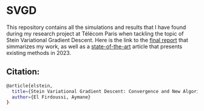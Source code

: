 # SVGD
This repository contains all the simulations and results that I have found during my research project at Télécom Paris when tackling the topic of Stein Variational Gradient Descent. Here is the link to the [final report](https://elfirdoussilab1.github.io/files/SVGD_Final_report.pdf) that simmarizes my work, as well as a [state-of-the-art](https://elfirdoussilab1.github.io/files/SVGD_State_of_the_Art.pdf) article that presents existing methods in 2023.

## Citation:
``` bash
@article{elstein,
  title={Stein Variational Gradient Descent: Convergence and New Algorithms},
  author={El Firdoussi, Aymane}
}
```
